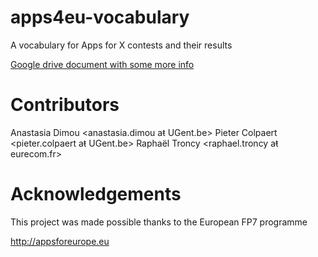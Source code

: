 # apps4eu-vocabulary

A vocabulary for Apps for X contests and their results

[Google drive document with some more info](https://docs.google.com/document/d/12MlPI-Ln7FUTvQ4R8Wigcjg960HnwA_PgQ3cXN10YTM/edit?usp=sharing)

# Contributors

Anastasia Dimou <anastasia.dimou aŧ UGent.be>
Pieter Colpaert <pieter.colpaert aŧ UGent.be>
Raphaël Troncy <raphael.troncy aŧ eurecom.fr>

# Acknowledgements

This project was made possible thanks to the European FP7 programme

http://appsforeurope.eu
